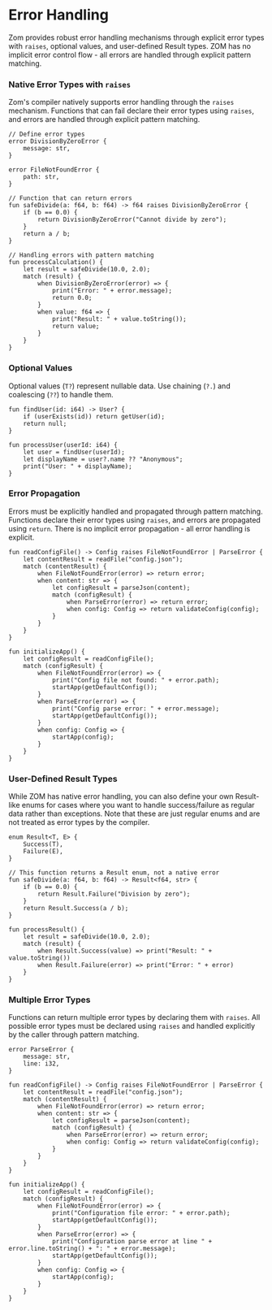 # Error Handling

Zom provides robust error handling mechanisms through explicit error types with `raises`, optional values, and user-defined Result types. ZOM has no implicit error control flow - all errors are handled through explicit pattern matching.

### Native Error Types with `raises`

Zom's compiler natively supports error handling through the `raises` mechanism. Functions that can fail declare their error types using `raises`, and errors are handled through explicit pattern matching.

```zom
// Define error types
error DivisionByZeroError {
    message: str,
}

error FileNotFoundError {
    path: str,
}

// Function that can return errors
fun safeDivide(a: f64, b: f64) -> f64 raises DivisionByZeroError {
    if (b == 0.0) {
        return DivisionByZeroError("Cannot divide by zero");
    }
    return a / b;
}

// Handling errors with pattern matching
fun processCalculation() {
    let result = safeDivide(10.0, 2.0);
    match (result) {
        when DivisionByZeroError(error) => {
            print("Error: " + error.message);
            return 0.0;
        }
        when value: f64 => {
            print("Result: " + value.toString());
            return value;
        }
    }
}
```

### Optional Values

Optional values (`T?`) represent nullable data. Use chaining (`?.`) and coalescing (`??`) to handle them.

```zom
fun findUser(id: i64) -> User? {
    if (userExists(id)) return getUser(id);
    return null;
}

fun processUser(userId: i64) {
    let user = findUser(userId);
    let displayName = user?.name ?? "Anonymous";
    print("User: " + displayName);
}
```

### Error Propagation

Errors must be explicitly handled and propagated through pattern matching. Functions declare their error types using `raises`, and errors are propagated using `return`. There is no implicit error propagation - all error handling is explicit.

```zom
fun readConfigFile() -> Config raises FileNotFoundError | ParseError {
    let contentResult = readFile("config.json");
    match (contentResult) {
        when FileNotFoundError(error) => return error;
        when content: str => {
            let configResult = parseJson(content);
            match (configResult) {
                when ParseError(error) => return error;
                when config: Config => return validateConfig(config);
            }
        }
    }
}

fun initializeApp() {
    let configResult = readConfigFile();
    match (configResult) {
        when FileNotFoundError(error) => {
            print("Config file not found: " + error.path);
            startApp(getDefaultConfig());
        }
        when ParseError(error) => {
            print("Config parse error: " + error.message);
            startApp(getDefaultConfig());
        }
        when config: Config => {
            startApp(config);
        }
    }
}
```

### User-Defined Result Types

While ZOM has native error handling, you can also define your own Result-like enums for cases where you want to handle success/failure as regular data rather than exceptions. Note that these are just regular enums and are not treated as error types by the compiler.

```zom
enum Result<T, E> {
    Success(T),
    Failure(E),
}

// This function returns a Result enum, not a native error
fun safeDivide(a: f64, b: f64) -> Result<f64, str> {
    if (b == 0.0) {
        return Result.Failure("Division by zero");
    }
    return Result.Success(a / b);
}

fun processResult() {
    let result = safeDivide(10.0, 2.0);
    match (result) {
        when Result.Success(value) => print("Result: " + value.toString())
        when Result.Failure(error) => print("Error: " + error)
    }
}
```

### Multiple Error Types

Functions can return multiple error types by declaring them with `raises`. All possible error types must be declared using `raises` and handled explicitly by the caller through pattern matching.

```zom
error ParseError {
    message: str,
    line: i32,
}

fun readConfigFile() -> Config raises FileNotFoundError | ParseError {
    let contentResult = readFile("config.json");
    match (contentResult) {
        when FileNotFoundError(error) => return error;
        when content: str => {
            let configResult = parseJson(content);
            match (configResult) {
                when ParseError(error) => return error;
                when config: Config => return validateConfig(config);
            }
        }
    }
}

fun initializeApp() {
    let configResult = readConfigFile();
    match (configResult) {
        when FileNotFoundError(error) => {
            print("Configuration file error: " + error.path);
            startApp(getDefaultConfig());
        }
        when ParseError(error) => {
            print("Configuration parse error at line " + error.line.toString() + ": " + error.message);
            startApp(getDefaultConfig());
        }
        when config: Config => {
            startApp(config);
        }
    }
}
```
